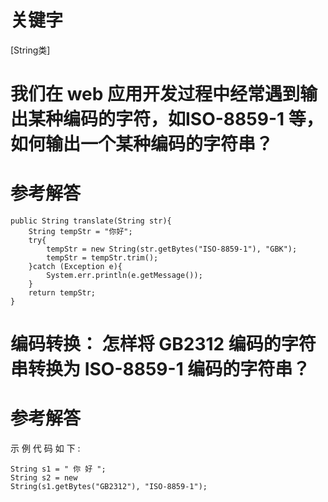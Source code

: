 # 关键字

\[String类\]

# 我们在 web 应用开发过程中经常遇到输出某种编码的字符，如ISO-8859-1 等，如何输出一个某种编码的字符串？

# 参考解答

```
public String translate(String str){
    String tempStr = "你好";
    try{
        tempStr = new String(str.getBytes("ISO-8859-1"), "GBK");
        tempStr = tempStr.trim();
    }catch (Exception e){
        System.err.println(e.getMessage());
    }
    return tempStr;
}
```

# 编码转换： 怎样将 GB2312 编码的字符串转换为 ISO-8859-1 编码的字符串？

# 参考解答

示 例 代 码 如 下 :

```
String s1 = " 你 好 "; 
String s2 = new
String(s1.getBytes("GB2312"), "ISO-8859-1");
```




